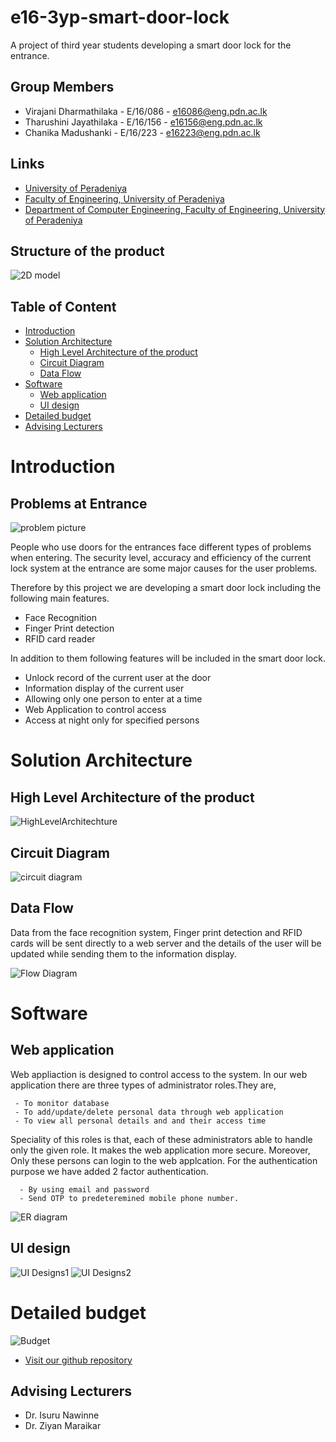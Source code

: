 # e16-3yp-smart-door-lock
A project of third year students developing a smart door lock for the entrance.

## Group Members

- Virajani Dharmathilaka   - E/16/086 - e16086@eng.pdn.ac.lk
- Tharushini Jayathilaka   - E/16/156 - e16156@eng.pdn.ac.lk
- Chanika Madushanki       - E/16/223 - e16223@eng.pdn.ac.lk



## Links
* [University of Peradeniya](https://www.pdn.ac.lk/)
* [Faculty of Engineering, University of Peradeniya](https://eng.pdn.ac.lk/) 
* [Department of Computer Engineering, Faculty of Engineering, University of Peradeniya](http://www.ce.pdn.ac.lk/) 

## Structure of the product

![2D model](https://raw.githubusercontent.com/cepdnaclk/e16-3yp-smart-door-lock/main/Images/sketchOfTheProduct.png)

## Table of Content

- [Introduction](https://github.com/cepdnaclk/e16-3yp-smart-door-lock/tree/main/docs#introduction)
- [Solution Architecture](https://github.com/cepdnaclk/e16-3yp-smart-door-lock/tree/main/docs#solution-architecture)
    - [High Level Architecture of the product](https://github.com/cepdnaclk/e16-3yp-smart-door-lock/tree/main/docs#high-level-architecture-of-the-product)
    - [Circuit Diagram](https://github.com/cepdnaclk/e16-3yp-smart-door-lock/tree/main/docs#circuit-diagram)
    - [ Data Flow](https://github.com/cepdnaclk/e16-3yp-smart-door-lock/tree/main/docs#data-flow)
- [Software](https://github.com/cepdnaclk/e16-3yp-smart-door-lock/tree/main/docs#software)
    - [Web application](https://github.com/cepdnaclk/e16-3yp-smart-door-lock/tree/main/docs#web-application)
    - [UI design](https://github.com/cepdnaclk/e16-3yp-smart-door-lock/tree/main/docs#ui-design)
- [Detailed budget](https://github.com/cepdnaclk/e16-3yp-smart-door-lock/tree/main/docs#detailed-budget)
- [Advising Lecturers](https://github.com/cepdnaclk/e16-3yp-smart-door-lock/tree/main/docs#advising-lecturers)
    

# Introduction

## Problems at Entrance

![problem picture](https://raw.githubusercontent.com/cepdnaclk/e16-3yp-smart-door-lock/main/Images/entrance.jpg)

People who use doors for the entrances face different types of problems when entering. The security level, accuracy and efficiency of the current lock system at the entrance are some major causes for the user problems. 

Therefore by this project we are developing a smart door lock including the following main features.

- Face Recognition
- Finger Print detection
- RFID card reader

In addition to them following features will be included in the smart door lock.

- Unlock record of the current user at the door
- Information display of the current user
- Allowing only one person to enter at a time
- Web Application to control access
- Access at night only for specified persons


# Solution Architecture

## High Level Architecture of the product

![HighLevelArchitechture](https://raw.githubusercontent.com/cepdnaclk/e16-3yp-smart-door-lock/main/Images/HighLevelArchitechture.png)




## Circuit Diagram

![circuit diagram](https://raw.githubusercontent.com/cepdnaclk/e16-3yp-smart-door-lock/main/Images/Full%20Circuit.png)



## Data Flow
 
 Data from the face recognition system, Finger print detection and RFID cards will be sent directly to a web server and the details of the user will be updated while sending them to the information display.
 
 ![Flow Diagram](https://raw.githubusercontent.com/cepdnaclk/e16-3yp-smart-door-lock/main/Images/flow.png)


# Software

## Web application
  Web appliaction is designed to control access to the system. In our web application there are three types of administrator roles.They are,

     - To monitor database
     - To add/update/delete personal data through web application
     - To view all personal details and and their access time
     
 Speciality of this roles is that, each of these administrators able to handle only the given role. It makes the web application more secure. Moreover, 
 Only these persons can login to the web applcation. For the authentication purpose we have added 2 factor authentication.
  
      - By using email and password 
      - Send OTP to predeteremined mobile phone number.

![ER diagram](https://raw.githubusercontent.com/cepdnaclk/e16-3yp-smart-door-lock/main/Images/ERdiagram.png)

## UI design
   ![UI Designs1](https://raw.githubusercontent.com/cepdnaclk/e16-3yp-smart-door-lock/main/Images/UIdesign1.png)
   ![UI Designs2](https://raw.githubusercontent.com/cepdnaclk/e16-3yp-smart-door-lock/main/Images/UIdesign2.png)
  
  
  

 
# Detailed budget

![Budget](https://raw.githubusercontent.com/cepdnaclk/e16-3yp-smart-door-lock/main/Images/budget.png)

* [Visit our github repository](https://github.com/cepdnaclk/e16-3yp-smart-door-lock/) 

## Advising Lecturers
 
- Dr. Isuru Nawinne
- Dr. Ziyan Maraikar

